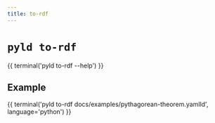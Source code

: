 ```yaml
---
title: to-rdf
---
```


# `pyld to-rdf`

{{ terminal('pyld to-rdf --help') }}

## Example

{{ terminal('pyld to-rdf docs/examples/pythagorean-theorem.yamlld', language='python') }}
